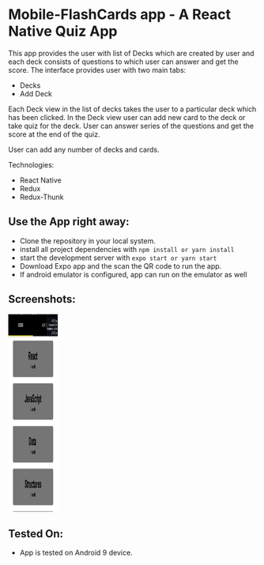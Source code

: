 # Mobile-FlashCards app - A React Native Quiz App

This app provides the user with list of Decks which are created by user and each deck consists of questions to which user can answer and get the score. The interface provides user with two main tabs:

* Decks
* Add Deck

Each Deck view in the list of decks takes the user to a particular deck which has been clicked. In the Deck view user can add new card to the deck or take quiz for the deck. User can answer series of the questions and get the score at the end of the quiz.

User can add any number of decks and cards.

Technologies:

* React Native
* Redux
* Redux-Thunk


## Use the App right away:

* Clone the repository in your local system.
* install all project dependencies with `npm install or yarn install`
* start the development server with `expo start or yarn start`
* Download Expo app and the scan the QR code to run the app.
* If android emulator is configured, app can run on the emulator as well

## Screenshots:

<img src="/assets/screenshots/AllDeckView.png" width="100" height="400">

## Tested On:
* App is tested on Android 9 device.



